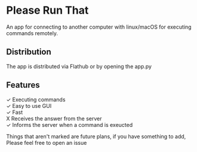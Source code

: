 # Please Run That
An app for connecting to another computer with linux/macOS for executing commands remotely.

## Distribution
The app is distributed via Flathub or by opening the app.py

## Features
✓ Executing commands <br>
✓ Easy to use GUI <br>
✓ Fast <br>
X Receives the answer from the server <br>
✓ Informs the server when a command is exeucted <br>

Things that aren't marked are future plans, if you have something to add, Please feel free to open an issue
